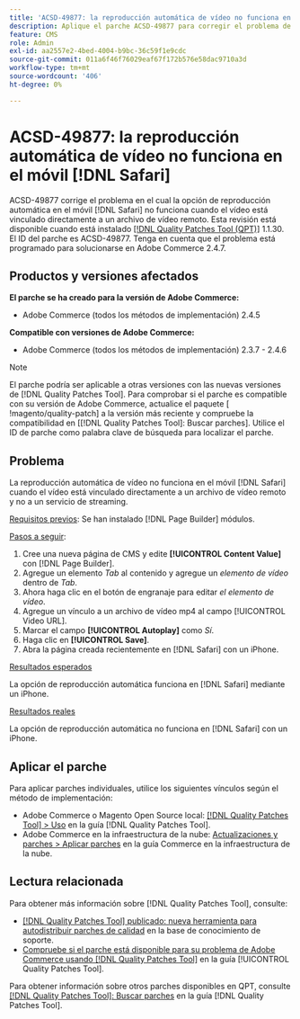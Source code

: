 ```yaml
---
title: 'ACSD-49877: la reproducción automática de vídeo no funciona en dispositivos móviles [!DNL Safari]'
description: Aplique el parche ACSD-49877 para corregir el problema de Adobe Commerce en el que la opción de reproducción automática de vídeo no funciona en dispositivos móviles [!DNL Safari] cuando el vídeo está vinculado directamente a un archivo de vídeo remoto.
feature: CMS
role: Admin
exl-id: aa2557e2-4bed-4004-b9bc-36c59f1e9cdc
source-git-commit: 011a6f46f76029eaf67f172b576e58dac9710a3d
workflow-type: tm+mt
source-wordcount: '406'
ht-degree: 0%

---
```


# ACSD-49877: la reproducción automática de vídeo no funciona en el móvil [!DNL Safari]

ACSD-49877 corrige el problema en el cual la opción de reproducción automática en el móvil [!DNL Safari] no funciona cuando el vídeo está vinculado directamente a un archivo de vídeo remoto. Esta revisión está disponible cuando está instalado [[!DNL Quality Patches Tool (QPT)]](https://experienceleague.adobe.com/en/docs/commerce-operations/tools/quality-patches-tool/quality-patches-tool-to-self-serve-quality-patches) 1.1.30. El ID del parche es ACSD-49877. Tenga en cuenta que el problema está programado para solucionarse en Adobe Commerce 2.4.7.

## Productos y versiones afectados

**El parche se ha creado para la versión de Adobe Commerce:**

* Adobe Commerce (todos los métodos de implementación) 2.4.5

**Compatible con versiones de Adobe Commerce:**

* Adobe Commerce (todos los métodos de implementación) 2.3.7 - 2.4.6

>[!NOTE]
>
>El parche podría ser aplicable a otras versiones con las nuevas versiones de [!DNL Quality Patches Tool]. Para comprobar si el parche es compatible con su versión de Adobe Commerce, actualice el paquete [ !magento/quality-patch] a la versión más reciente y compruebe la compatibilidad en [[!DNL Quality Patches Tool]: Buscar parches]. Utilice el ID de parche como palabra clave de búsqueda para localizar el parche.

## Problema

La reproducción automática de vídeo no funciona en el móvil [!DNL Safari] cuando el vídeo está vinculado directamente a un archivo de vídeo remoto y no a un servicio de streaming.

<u>Requisitos previos</u>:
Se han instalado [!DNL Page Builder] módulos.

<u>Pasos a seguir</u>:

1. Cree una nueva página de CMS y edite **[!UICONTROL Content Value]** con [!DNL Page Builder].
1. Agregue un elemento *Tab* al contenido y agregue un *elemento de vídeo* dentro de *Tab*.
1. Ahora haga clic en el botón de engranaje para editar *el elemento de vídeo*.
1. Agregue un vínculo a un archivo de vídeo mp4 al campo [!UICONTROL Video URL].
1. Marcar el campo **[!UICONTROL Autoplay]** como *Sí*.
1. Haga clic en **[!UICONTROL Save]**.
1. Abra la página creada recientemente en [!DNL Safari] con un iPhone.

<u>Resultados esperados</u>

La opción de reproducción automática funciona en [!DNL Safari] mediante un iPhone.

<u>Resultados reales</u>

La opción de reproducción automática no funciona en [!DNL Safari] con un iPhone.

## Aplicar el parche

Para aplicar parches individuales, utilice los siguientes vínculos según el método de implementación:

* Adobe Commerce o Magento Open Source local: [[!DNL Quality Patches Tool] > Uso](/help/tools/quality-patches-tool/usage.md) en la guía [!DNL Quality Patches Tool].
* Adobe Commerce en la infraestructura de la nube: [Actualizaciones y parches > Aplicar parches](https://experienceleague.adobe.com/docs/commerce-cloud-service/user-guide/develop/upgrade/apply-patches.html) en la guía Commerce en la infraestructura de la nube.

## Lectura relacionada

Para obtener más información sobre [!DNL Quality Patches Tool], consulte:

* [[!DNL Quality Patches Tool] publicado: nueva herramienta para autodistribuir parches de calidad](https://experienceleague.adobe.com/en/docs/commerce-operations/tools/quality-patches-tool/quality-patches-tool-to-self-serve-quality-patches) en la base de conocimiento de soporte.
* [Compruebe si el parche está disponible para su problema de Adobe Commerce usando [!DNL Quality Patches Tool]](/help/tools/quality-patches-tool/patches-available-in-qpt/check-patch-for-magento-issue-with-magento-quality-patches.md) en la guía [!UICONTROL Quality Patches Tool].


Para obtener información sobre otros parches disponibles en QPT, consulte [[!DNL Quality Patches Tool]: Buscar parches](https://experienceleague.adobe.com/tools/commerce-quality-patches/index.html) en la guía [!DNL Quality Patches Tool].
